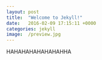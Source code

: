 ```yaml
---
layout: post
title:  "Welcome to Jekyll!"
date:   2016-02-09 17:15:11 +0000
categories: jekyll
image:  /preview.jpg
---
```


HAHAHAHAHAHAHAHHA
